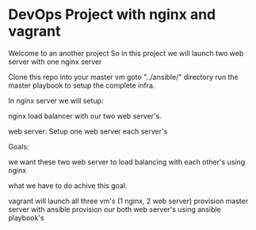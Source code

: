 # DevOps Project with nginx and vagrant

Welcome to an another project So in this project we will launch two web server with one nginx server

Clone this repo into your master vm goto "../ansible/" directory run the master playbook to setup the complete infra.

In nginx server we will setup:

nginx load balancer with our two web server's.

web server:
Setup one web server each server's

Goals:

we want these two web server to load balancing with each other's using nginx

what we have to do achive this goal.

vagrant will launch all three vm's (1 nginx, 2 web server)
provision master server with ansible
provision our both web server's using ansible playbook's
